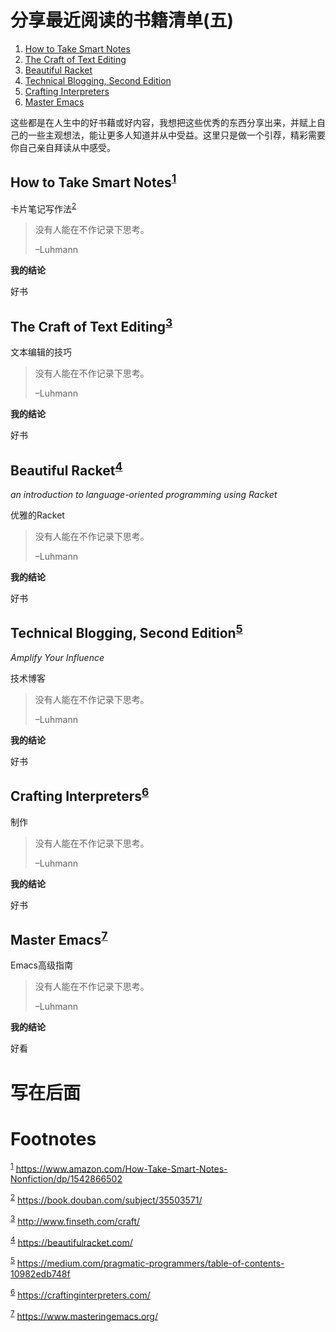 

# 分享最近阅读的书籍清单(五)

1.  [How to Take Smart Notes](#orgb83fcff)
2.  [The Craft of Text Editing](#orgec80493)
3.  [Beautiful Racket](#org6c6a3f8)
4.  [Technical Blogging, Second Edition](#orgb3e232f)
5.  [Crafting Interpreters](#org20b0c9b)
6.  [Master Emacs](#orgc95b45c)

这些都是在人生中的好书藉或好内容，我想把这些优秀的东西分享出来，并赋上自己的一些主观想法，能让更多人知道并从中受益。这里只是做一个引荐，精彩需要你自己亲自拜读从中感受。


<a id="orgb83fcff"></a>

## How to Take Smart Notes<sup><a id="fnr.1" class="footref" href="#fn.1" role="doc-backlink">1</a></sup>

<div class="org-center">
<p>
卡片笔记写作法<sup><a id="fnr.2" class="footref" href="#fn.2" role="doc-backlink">2</a></sup>
</p>
</div>

> 没有人能在不作记录下思考。
> 
> &#x2013;Luhmann

**我的结论**

好书


<a id="orgec80493"></a>

## The Craft of Text Editing<sup><a id="fnr.3" class="footref" href="#fn.3" role="doc-backlink">3</a></sup>

<div class="org-center">
<p>
文本编辑的技巧
</p>
</div>

> 没有人能在不作记录下思考。
> 
> &#x2013;Luhmann

**我的结论**

好书


<a id="org6c6a3f8"></a>

## Beautiful Racket<sup><a id="fnr.4" class="footref" href="#fn.4" role="doc-backlink">4</a></sup>

*an introduction to language-oriented programming using Racket*

<div class="org-center">
<p>
优雅的Racket
</p>
</div>

> 没有人能在不作记录下思考。
> 
> &#x2013;Luhmann

**我的结论**

好书


<a id="orgb3e232f"></a>

## Technical Blogging, Second Edition<sup><a id="fnr.5" class="footref" href="#fn.5" role="doc-backlink">5</a></sup>

*Amplify Your Influence*

<div class="org-center">
<p>
技术博客
</p>
</div>

> 没有人能在不作记录下思考。
> 
> &#x2013;Luhmann

**我的结论**

好书


<a id="org20b0c9b"></a>

## Crafting Interpreters<sup><a id="fnr.6" class="footref" href="#fn.6" role="doc-backlink">6</a></sup>

<div class="org-center">
<p>
制作
</p>
</div>

> 没有人能在不作记录下思考。
> 
> &#x2013;Luhmann

**我的结论**

好书


<a id="orgc95b45c"></a>

## Master Emacs<sup><a id="fnr.7" class="footref" href="#fn.7" role="doc-backlink">7</a></sup>

<div class="org-center">
<p>
Emacs高级指南
</p>
</div>

> 没有人能在不作记录下思考。
> 
> &#x2013;Luhmann

**我的结论**

好看


# 写在后面


# Footnotes

<sup><a id="fn.1" href="#fnr.1">1</a></sup> <https://www.amazon.com/How-Take-Smart-Notes-Nonfiction/dp/1542866502>

<sup><a id="fn.2" href="#fnr.2">2</a></sup> <https://book.douban.com/subject/35503571/>

<sup><a id="fn.3" href="#fnr.3">3</a></sup> <http://www.finseth.com/craft/>

<sup><a id="fn.4" href="#fnr.4">4</a></sup> <https://beautifulracket.com/>

<sup><a id="fn.5" href="#fnr.5">5</a></sup> <https://medium.com/pragmatic-programmers/table-of-contents-10982edb748f>

<sup><a id="fn.6" href="#fnr.6">6</a></sup> <https://craftinginterpreters.com/>

<sup><a id="fn.7" href="#fnr.7">7</a></sup> <https://www.masteringemacs.org/>
